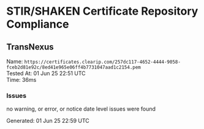 # STIR/SHAKEN Certificate Repository Compliance

## TransNexus

Name: `https://certificates.clearip.com/257dc117-4652-4444-9058-fceb2d81e92c/8ed41e965e06ff4b7731047aad1c2154.pem`\
Tested At: 01 Jun 25 22:51 UTC\
Time: 36ms

### Issues

no warning, or error, or notice date level issues were found

Generated: 01 Jun 25 22:59 UTC